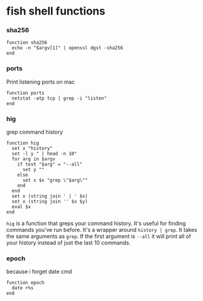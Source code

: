 # fish shell functions

### sha256
```fish
function sha256
  echo -n "$argv[1]" | openssl dgst -sha256
end
```

### ports
Print listening ports on mac
```fish
function ports
  netstat -atp tcp | grep -i "listen"
end
```

### hig
grep command history
```fish
function hig
  set x "history"
  set -l y " | head -n 10"
  for arg in $argv
    if test "$arg" = "--all"
      set y ""
    else
      set x $x "grep \"$arg\""
    end
  end
  set x (string join ' | ' $x)
  set x (string join '' $x $y)
  eval $x
end
```
`hig` is a function that greps your command history. It's useful for finding commands you've run before. It's a wrapper around `history | grep`. It takes the same arguments as `grep`. If the first argument is `--all` it will print all of your history instead of just the last 10 commands.

### epoch
because i forget date cmd
```fish
function epoch
  date +%s
end
```